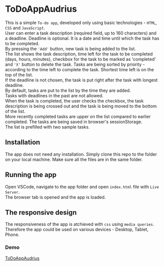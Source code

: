# ToDoAppAudrius
This is a simple `To-do app`, developed only using basic technologies - `HTML`, `CSS` and `JavaScript`.  <br>
User can enter a task description (required field, up to 160 characters) and a deadline. 
Deadline is optional. It is a date and time until which the task has to be completed. <br>
By pressing the `'Add'` button, new task is being added to the list. <br>
The list shows the task description, time left for the task to be completed (days, hours, minutes), 
checkbox for the task to be marked as 'completed' and `'X'` button to delete the task.
Tasks are being sorted by priority - according to the time left to complete the task. Shortest time left is on the top of the list. <br>
If the deadline is not chosen, the task is put right after the task with longest deadline. <br>
By default, tasks are put to the list by the time they are added. <br>
Tasks with deadlines in the past are not allowed. <br>
When the task is completed, the user checks the checkbox, the task description is being crossed out and the task is being moved to the bottom of the list. <br>
More recently completed tasks are upper on the list compared to earlier completed.
The tasks are being saved in browser's sessionStorage. <br>
The list is prefilled with two sample tasks. <br>

## Installation
The app does not need any installation. Simply clone this repo to the folder on  your local machine.
Make sure all the files are in the same folder.

## Running the app
Open VSCode, navigate to the app folder and open `index.html` file with `Live Server`.  <br>
The browser tab is opened and the app is loaded. <br>


## The responsive design
The responsiveness of the app is atchieved with `css` using `media queries`. Therefore the app could be used on various devices - Desktop, Tablet, Phone.

### Demo
[ToDoAppAudrius](https://audriusanusauskas.github.io/ToDoAppAudrius)



